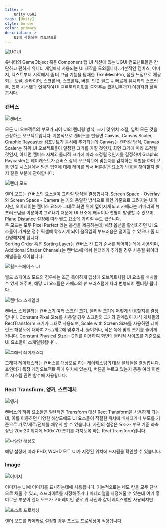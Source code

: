```yaml
---
title: >
    Unity UGUI
tags: [Unity]
style: border
color: primary
description: >
    UI에 사용되는 컴포넌트들
---
```


![UGUI](assets/ugui.png)

유니티의 GameObject 혹은 Component 탭 UI 섹션에 있는 UGUI 컴포넌트들은 간단하고 편하게 유니티 게임에서 사용되는 UI 제작을 도와줍니다. 기본적인 캔버스, 이미지, 텍스트부터 시작해서 좀 더 고급 기능을 탑재한 TexhMeshPro, 샘플 느낌으로 제공되는 토글, 슬라이더, 스크롤 바, 스크롤뷰, 버튼, 인풋 필드 등 빠르게 유니티의 스크립트, 입력 시스템과 연계하여 UI 프로토타이핑을 도와주는 컴포넌트까지 이것저것 살펴봅시다.

### 캔버스

![캔버스](assets/ugui2.png)

모든 UI 오브젝트의 부모가 되어 UI의 렌더링 방식, 크기 및 위치 조절, 입력 모든 것을 관장하는 오브젝트입니다. 기본적으로 캔버스를 만들면 Canvas, Canvas Scaler, Graphic Raycaster 컴포넌트가 동시에 추가되는데 Canvas는 렌더링 방식, Canvas Scaler는 하위 UI 오브젝트들이 일정한 크기를 가질 것인지, 화면 크기에 따라 조정될 것인지, 아니면 캔버스 자체의 물리적 크기에 따라 조정될 것인지를 결정하며 Graphic Raycaster는 레이캐스트가 캔버스 상의 오브젝트에 맞는지를 감지하는 역할을 하며 보통 인풋 시스템에서 받은 입력에 대해 레이를 쏴서 버튼같은 요소가 반응을 해야할지 말지 같은 부분에 관여합니다.

![렌더 모드](assets/ugui3.png)

렌더 모드는 캔버스의 요소들이 그려질 방식을 결정합니다. Screen Space - Overlay 와 Screen Space - Camera 는 거의 동일한 방식으로 화면 기준으로 그려지는 UI이지만, 오버레이는 캔버스 요소가 그대로 화면 위에 덮어지게 되고 카메라는 카메라의 뷰 프러스텀을 이용하여 그려내기 때문에 UI 요소에 왜곡이나 변형이 발생할 수 있으며, Plane Distance 설정에 따라 월드 요소에 가려질 수도 있습니다.<br>
두 모드는 모두 Pixel Perfect 라는 옵션을 제공하는데, 해당 옵션을 활성화하면 UI 요소들이 가까운 정수 픽셀에 맞춰지게 되어 움직임의 부드러움은 떨어질 수 있으나 좀 더 선명해지게 됩니다.<br>
Sorting Order 혹은 Sorting Layer는 캔버스 간 표기 순서를 제어하는데에 사용되며, Additional Shader Channels는 캔버스에 메쉬 렌더러가 추가될 경우 사용될 쉐이더 채널들을 제어합니다.<br>

![월드스페이스 UI](assets/ugui4.png)

월드 스페이스 모드의 경우에는 조금 특이하게 맵상에 오브젝트처럼 UI 요소를 배치할 수 있게 해주며, 해당 UI 요소들은 카메라의 뷰 프러스텀에 따라 변형되어 렌더링 됩니다.

![캔버스 스케일러](assets/ugui5.png)

캔버스 스케일러는 캔버스가 여러 스크린 크기, 물리적 크기에 어떻게 반응할지를 결정합니다. Constant Pixel Size를 사용할 경우 스크린의 크기와 관계없이 자식 개체들의 RectTransform 크기가 그대로 사용되며, Scale with Screen Size를 사용하면 레퍼런스 해상도에 대하여 가로/세로에 맞추거나, 늘이거나, 작은 쪽에 맞춰 크기를 줄이게 됩니다. Constant Physical Size는 DPI를 이용하여 화면의 물리적 사이즈를 기준으로 UI 요소들이 스케일링됩니다.<br>

![그래픽 레이캐스터](assets/ugui6.png)

그래픽 레이캐스터는 캔버스를 대상으로 하는 레이캐스팅의 대상 물체들을 결정합니다. 포인터가 특정 게임오브젝트 위에 위치해 있는지, 버튼을 누르고 있는지 등등 여러 이벤트 시스템 관련 함수에 사용됩니다.

### Rect Transform, 앵커, 스트레치

![앵커](assets/ugui7.png)

캔버스의 하위 요소들은 일반적인 Transform 대신 Rect Transform을 사용하게 되는데, 이를 이용하면 다양한 해상도에도 UI 요소들이 적절한 위치에 배치되거나 부모를 기준으로 가로/세로/전체를 채우게 할 수 있습니다. 사진의 설정은 요소가 부모 기준 좌측 상단 20x-20 위치에 500x170 크기를 가지도록 하는 Rect Transform입니다.

![다양한 해상도](assets/ugui8.png)

해당 설정에 따라 FHD, WQHD 모두 UI가 지정된 위치에 표시됨을 확인할 수 있습니다.


### Image

![이미지](assets/ugui9.png)

이미지는 UI에 이미지를 표시하는데에 사용됩니다. 기본적으로는 네모 칸을 모두 단색으로 채울 수 있고, 스프라이트를 지정해주거나 마테리얼을 지정해줄 수 있는데 여기 흥미로운 부분이 렌더 모드가 오버레이인 경우 위 사진과 같이 베이스맵만 사용되지만

![포스트 프로세싱](assets/ugui10.png)

렌더 모드를 카메라로 설정할 경우 포스트 프로세싱이 적용됩니다.